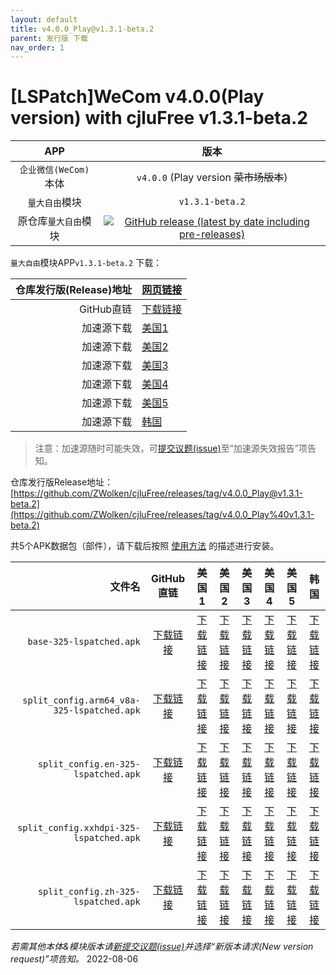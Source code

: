```yaml
---
layout: default
title: v4.0.0_Play@v1.3.1-beta.2
parent: 发行版 下载
nav_order: 1
---
```


# [LSPatch]WeCom v4.0.0(Play version) with cjluFree v1.3.1-beta.2

| APP | 版本 |
| :---: | :---: |
| `企业微信(WeCom)`本体 | `v4.0.0` (Play version ~~菜市场版本~~) |
| `量大自由`模块| `v1.3.1-beta.2` |
| 原仓库`量大自由`模块 | [![GitHub release (latest by date including pre-releases)](https://img.shields.io/github/v/release/zxy19/cjluFree?include_prereleases&label=%E6%9C%80%E6%96%B0%E7%89%88%E6%9C%AC&style=flat-square)](https://github.com/zxy19/cjluFree/releases) |

`量大自由`模块APP`v1.3.1-beta.2` 下载：

| 仓库发行版(Release)地址 | [网页链接](https://github.com/zxy19/cjluFree/releases/tag/v1.3.1-beta.2) |
| ---: | :--- |
| GitHub直链 | [下载链接](https://github.com/zxy19/cjluFree/releases/download/v1.3.1-beta.2/B131.apk) |
| 加速源下载 | [美国1](https://gh.gh2233.ml/https://github.com/zxy19/cjluFree/releases/download/v1.3.1-beta.2/B131.apk) |
| 加速源下载 | [美国2](https://gh2.yanqishui.work/https://github.com/zxy19/cjluFree/releases/download/v1.3.1-beta.2/B131.apk) |
| 加速源下载 | [美国3](https://ghdl.z-o.top/https://github.com/zxy19/cjluFree/releases/download/v1.3.1-beta.2/B131.apk) |
| 加速源下载 | [美国4](https://gh.ddlc.top/https://github.com/zxy19/cjluFree/releases/download/v1.3.1-beta.2/B131.apk) |
| 加速源下载 | [美国5](https://gh-proxy-misakano7545.koyeb.app/https://github.com/zxy19/cjluFree/releases/download/v1.3.1-beta.2/B131.apk) |
| 加速源下载 | [韩国](https://ghproxy.com/https://github.com/zxy19/cjluFree/releases/download/v1.3.1-beta.2/B131.apk) |

> 注意：加速源随时可能失效，可[提交议题(issue)](https://github.com/ZWolken/cjluFree/issues/new/choose)至“加速源失效报告”项告知。

仓库发行版Release地址：[https://github.com/ZWolken/cjluFree/releases/tag/v4.0.0_Play@v1.3.1-beta.2](https://github.com/ZWolken/cjluFree/releases/tag/v4.0.0_Play%40v1.3.1-beta.2)

共5个APK数据包（部件），请下载后按照 [使用方法](https://zwolken.github.io/cjluFree/#%E4%BD%BF%E7%94%A8%E6%96%B9%E6%B3%95)  的描述进行安装。

| 文件名 | GitHub直链 | 美国1 | 美国2 | 美国3 | 美国4  | 美国5 | 韩国 |
| ---: | :---: | :---: | :---: | :---: | :---: | :---: | :---: |
| `base-325-lspatched.apk` | [下载链接](https://github.com/ZWolken/cjluFree/releases/download/v4.0.0_Play%40v1.3.1-beta.2/base-325-lspatched.apk) | [下载链接](https://gh.gh2233.ml/https://github.com/ZWolken/cjluFree/releases/download/v4.0.0_Play%40v1.3.1-beta.2/base-325-lspatched.apk) | [下载链接](https://gh2.yanqishui.work/https://github.com/ZWolken/cjluFree/releases/download/v4.0.0_Play%40v1.3.1-beta.2/base-325-lspatched.apk) | [下载链接](https://ghdl.z-o.top/https://github.com/ZWolken/cjluFree/releases/download/v4.0.0_Play%40v1.3.1-beta.2/base-325-lspatched.apk) | [下载链接](https://gh.ddlc.top/https://github.com/ZWolken/cjluFree/releases/download/v4.0.0_Play%40v1.3.1-beta.2/base-325-lspatched.apk) | [下载链接](https://gh-proxy-misakano7545.koyeb.app/https://github.com/ZWolken/cjluFree/releases/download/v4.0.0_Play%40v1.3.1-beta.2/base-325-lspatched.apk) | [下载链接](https://ghproxy.com/https://github.com/ZWolken/cjluFree/releases/download/v4.0.0_Play%40v1.3.1-beta.2/base-325-lspatched.apk) |
| `split_config.arm64_v8a-325-lspatched.apk` | [下载链接](https://github.com/ZWolken/cjluFree/releases/download/v4.0.0_Play%40v1.3.1-beta.2/split_config.arm64_v8a-325-lspatched.apk) | [下载链接](https://gh.gh2233.ml/https://github.com/ZWolken/cjluFree/releases/download/v4.0.0_Play%40v1.3.1-beta.2/split_config.arm64_v8a-325-lspatched.apk) | [下载链接](https://gh2.yanqishui.work/https://github.com/ZWolken/cjluFree/releases/download/v4.0.0_Play%40v1.3.1-beta.2/split_config.arm64_v8a-325-lspatched.apk) | [下载链接](https://ghdl.z-o.top/https://github.com/ZWolken/cjluFree/releases/download/v4.0.0_Play%40v1.3.1-beta.2/split_config.arm64_v8a-325-lspatched.apk) | [下载链接](https://gh.ddlc.top/https://github.com/ZWolken/cjluFree/releases/download/v4.0.0_Play%40v1.3.1-beta.2/split_config.arm64_v8a-325-lspatched.apk) | [下载链接](https://gh-proxy-misakano7545.koyeb.app/https://github.com/ZWolken/cjluFree/releases/download/v4.0.0_Play%40v1.3.1-beta.2/split_config.arm64_v8a-325-lspatched.apk) | [下载链接](https://ghproxy.com/https://github.com/ZWolken/cjluFree/releases/download/v4.0.0_Play%40v1.3.1-beta.2/split_config.arm64_v8a-325-lspatched.apk) |
| `split_config.en-325-lspatched.apk` | [下载链接](https://github.com/ZWolken/cjluFree/releases/download/v4.0.0_Play%40v1.3.1-beta.2/split_config.en-325-lspatched.apk) | [下载链接](https://gh.gh2233.ml/https://github.com/ZWolken/cjluFree/releases/download/v4.0.0_Play%40v1.3.1-beta.2/split_config.en-325-lspatched.apk) | [下载链接](https://gh2.yanqishui.work/https://github.com/ZWolken/cjluFree/releases/download/v4.0.0_Play%40v1.3.1-beta.2/split_config.en-325-lspatched.apk) | [下载链接](https://ghdl.z-o.top/https://github.com/ZWolken/cjluFree/releases/download/v4.0.0_Play%40v1.3.1-beta.2/split_config.en-325-lspatched.apk) | [下载链接](https://gh.ddlc.top/https://github.com/ZWolken/cjluFree/releases/download/v4.0.0_Play%40v1.3.1-beta.2/split_config.en-325-lspatched.apk) | [下载链接](https://gh-proxy-misakano7545.koyeb.app/https://github.com/ZWolken/cjluFree/releases/download/v4.0.0_Play%40v1.3.1-beta.2/split_config.en-325-lspatched.apk) | [下载链接](https://ghproxy.com/https://github.com/ZWolken/cjluFree/releases/download/v4.0.0_Play%40v1.3.1-beta.2/split_config.en-325-lspatched.apk) |
| `split_config.xxhdpi-325-lspatched.apk` | [下载链接](https://github.com/ZWolken/cjluFree/releases/download/v4.0.0_Play%40v1.3.1-beta.2/split_config.xxhdpi-325-lspatched.apk) | [下载链接](https://gh.gh2233.ml/https://github.com/ZWolken/cjluFree/releases/download/v4.0.0_Play%40v1.3.1-beta.2/split_config.xxhdpi-325-lspatched.apk) | [下载链接](https://gh2.yanqishui.work/https://github.com/ZWolken/cjluFree/releases/download/v4.0.0_Play%40v1.3.1-beta.2/split_config.xxhdpi-325-lspatched.apk) | [下载链接](https://ghdl.z-o.top/https://github.com/ZWolken/cjluFree/releases/download/v4.0.0_Play%40v1.3.1-beta.2/split_config.xxhdpi-325-lspatched.apk) | [下载链接](https://gh.ddlc.top/https://github.com/ZWolken/cjluFree/releases/download/v4.0.0_Play%40v1.3.1-beta.2/split_config.xxhdpi-325-lspatched.apk) | [下载链接](https://gh-proxy-misakano7545.koyeb.app/https://github.com/ZWolken/cjluFree/releases/download/v4.0.0_Play%40v1.3.1-beta.2/split_config.xxhdpi-325-lspatched.apk) | [下载链接](https://ghproxy.com/https://github.com/ZWolken/cjluFree/releases/download/v4.0.0_Play%40v1.3.1-beta.2/split_config.xxhdpi-325-lspatched.apk) |
| `split_config.zh-325-lspatched.apk` | [下载链接](https://github.com/ZWolken/cjluFree/releases/download/v4.0.0_Play%40v1.3.1-beta.2/split_config.zh-325-lspatched.apk) | [下载链接](https://gh.gh2233.ml/https://github.com/ZWolken/cjluFree/releases/download/v4.0.0_Play%40v1.3.1-beta.2/split_config.zh-325-lspatched.apk) | [下载链接](https://gh2.yanqishui.work/https://github.com/ZWolken/cjluFree/releases/download/v4.0.0_Play%40v1.3.1-beta.2/split_config.zh-325-lspatched.apk) | [下载链接](https://ghdl.z-o.top/https://github.com/ZWolken/cjluFree/releases/download/v4.0.0_Play%40v1.3.1-beta.2/split_config.zh-325-lspatched.apk) | [下载链接](https://gh.ddlc.top/https://github.com/ZWolken/cjluFree/releases/download/v4.0.0_Play%40v1.3.1-beta.2/split_config.zh-325-lspatched.apk) | [下载链接](https://gh-proxy-misakano7545.koyeb.app/https://github.com/ZWolken/cjluFree/releases/download/v4.0.0_Play%40v1.3.1-beta.2/split_config.zh-325-lspatched.apk) | [下载链接](https://ghproxy.com/https://github.com/ZWolken/cjluFree/releases/download/v4.0.0_Play%40v1.3.1-beta.2/split_config.zh-325-lspatched.apk) |

*若需其他本体&模块版本请[新提交议题(issue)](https://github.com/ZWolken/cjluFree/issues/new/choose)并选择“新版本请求(New version request)”项告知。*
2022-08-06